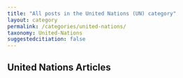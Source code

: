 ```yaml
---
title: "All posts in the United Nations (UN) category"
layout: category
permalink: /categories/united-nations/
taxonomy: United-Nations
suggestedcitiation: false
---
```


## United Nations Articles
